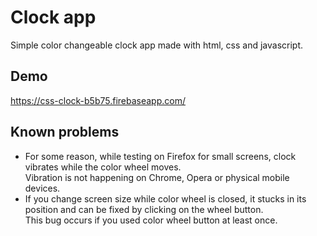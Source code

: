 # Clock app

Simple color changeable clock app made with html, css and javascript.</br>
## Demo
https://css-clock-b5b75.firebaseapp.com/

## Known problems
- For some reason, while testing on Firefox for small screens, clock vibrates while the color wheel moves.</br>
Vibration is not happening on Chrome, Opera or physical mobile devices.</br>
- If you change screen size while color wheel is closed, it stucks in its position and can be fixed by clicking on the wheel button.</br>
This bug occurs if you used color wheel button at least once.
